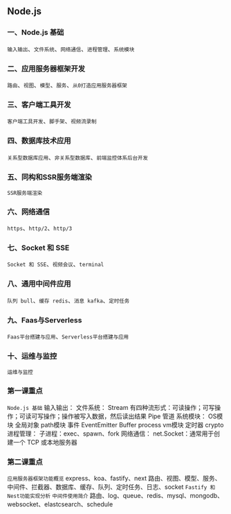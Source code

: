 ## Node.js

### 一、Node.js 基础
`输入输出`、`文件系统`、`网络通信`、`进程管理`、`系统模块`

### 二、应用服务器框架开发
`路由`、`视图`、`模型`、`服务`、`从0打造应用服务器框架`

### 三、客户端工具开发
`客户端工具开发`、`脚手架`、`视频流录制`

### 四、数据库技术应用
`关系型数据库应用`、`非关系型数据库`、`前端监控体系后台开发`

### 五、同构和SSR服务端渲染
`SSR服务端渲染`

### 六、网络通信
`https`、`http/2`、`http/3`

### 七、Socket 和 SSE
`Socket 和 SSE`、`视频会议`、`terminal`

### 八、通用中间件应用
`队列 bull`、`缓存 redis`、`消息 kafka`、`定时任务`

### 九、Faas与Serverless
`Faas平台搭建与应用`、`Serverless平台搭建与应用`

### 十、运维与监控
`运维与监控`

### 第一课重点
`Node.js 基础`
  输入输出：
  文件系统：
    Stream 有四种流形式：可读操作；可写操作；可读可写操作；操作被写入数据，然后读出结果
    Pipe 管道
  系统模块：
    OS模块
    全局对象
    path模块
    事件 EventEmitter
    Buffer
    process
    vm模块
    定时器
    crypto
  进程管理：
    子进程：exec、spawn、fork
  网络通信：
    net.Socket：通常用于创建一个 TCP 或本地服务器

### 第二课重点
  `应用服务器框架功能概览`
    express、koa、fastify、next
    路由、视图、模型、服务、中间件、拦截器、数据库、缓存、队列、定时任务、日志、socket
  `Fastify 和 Nest功能实现分析`
  `中间件使用简介`
    路由、log、queue、redis、mysql、mongodb、websocket、elastcsearch、schedule